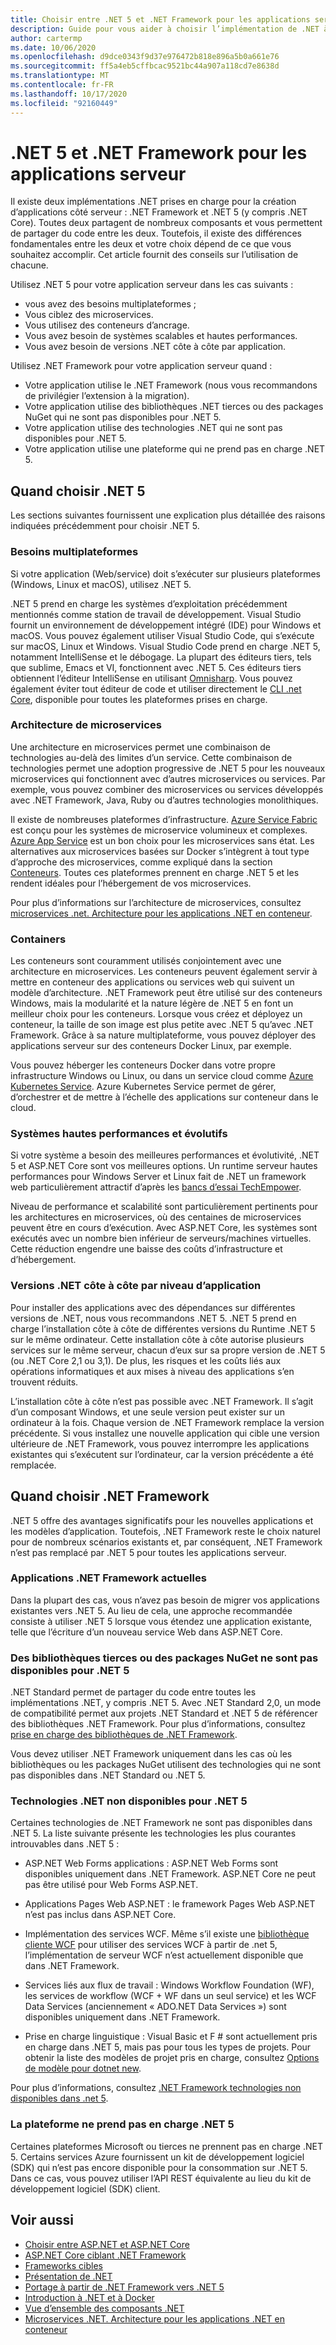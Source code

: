 ```yaml
---
title: Choisir entre .NET 5 et .NET Framework pour les applications serveur
description: Guide pour vous aider à choisir l’implémentation de .NET à utiliser lors de la création d’une application serveur.
author: cartermp
ms.date: 10/06/2020
ms.openlocfilehash: d9dce0343f9d37e976472b818e896a5b0a661e76
ms.sourcegitcommit: ff5a4eb5cffbcac9521bc44a907a118cd7e8638d
ms.translationtype: MT
ms.contentlocale: fr-FR
ms.lasthandoff: 10/17/2020
ms.locfileid: "92160449"
---
```

# <a name="net-5-vs-net-framework-for-server-apps"></a>.NET 5 et .NET Framework pour les applications serveur

Il existe deux implémentations .NET prises en charge pour la création d’applications côté serveur : .NET Framework et .NET 5 (y compris .NET Core). Toutes deux partagent de nombreux composants et vous permettent de partager du code entre les deux. Toutefois, il existe des différences fondamentales entre les deux et votre choix dépend de ce que vous souhaitez accomplir. Cet article fournit des conseils sur l’utilisation de chacune.

Utilisez .NET 5 pour votre application serveur dans les cas suivants :

- vous avez des besoins multiplateformes ;
- Vous ciblez des microservices.
- Vous utilisez des conteneurs d’ancrage.
- Vous avez besoin de systèmes scalables et hautes performances.
- Vous avez besoin de versions .NET côte à côte par application.

Utilisez .NET Framework pour votre application serveur quand :

- Votre application utilise le .NET Framework (nous vous recommandons de privilégier l’extension à la migration).
- Votre application utilise des bibliothèques .NET tierces ou des packages NuGet qui ne sont pas disponibles pour .NET 5.
- Votre application utilise des technologies .NET qui ne sont pas disponibles pour .NET 5.
- Votre application utilise une plateforme qui ne prend pas en charge .NET 5.

## <a name="when-to-choose-net-5"></a>Quand choisir .NET 5

Les sections suivantes fournissent une explication plus détaillée des raisons indiquées précédemment pour choisir .NET 5.

### <a name="cross-platform-needs"></a>Besoins multiplateformes

Si votre application (Web/service) doit s’exécuter sur plusieurs plateformes (Windows, Linux et macOS), utilisez .NET 5.

.NET 5 prend en charge les systèmes d’exploitation précédemment mentionnés comme station de travail de développement. Visual Studio fournit un environnement de développement intégré (IDE) pour Windows et macOS. Vous pouvez également utiliser Visual Studio Code, qui s’exécute sur macOS, Linux et Windows. Visual Studio Code prend en charge .NET 5, notamment IntelliSense et le débogage. La plupart des éditeurs tiers, tels que sublime, Emacs et VI, fonctionnent avec .NET 5. Ces éditeurs tiers obtiennent l’éditeur IntelliSense en utilisant [Omnisharp](https://www.omnisharp.net/). Vous pouvez également éviter tout éditeur de code et utiliser directement le [CLI .net Core](../core/tools/index.md), disponible pour toutes les plateformes prises en charge.

### <a name="microservices-architecture"></a>Architecture de microservices

Une architecture en microservices permet une combinaison de technologies au-delà des limites d’un service. Cette combinaison de technologies permet une adoption progressive de .NET 5 pour les nouveaux microservices qui fonctionnent avec d’autres microservices ou services. Par exemple, vous pouvez combiner des microservices ou services développés avec .NET Framework, Java, Ruby ou d’autres technologies monolithiques.

Il existe de nombreuses plateformes d’infrastructure. [Azure Service Fabric](https://azure.microsoft.com/services/service-fabric/) est conçu pour les systèmes de microservice volumineux et complexes. [Azure App Service](https://azure.microsoft.com/services/app-service/) est un bon choix pour les microservices sans état. Les alternatives aux microservices basées sur Docker s’intègrent à tout type d’approche des microservices, comme expliqué dans la section [Conteneurs](#containers). Toutes ces plateformes prennent en charge .NET 5 et les rendent idéales pour l’hébergement de vos microservices.

Pour plus d’informations sur l’architecture de microservices, consultez [microservices .net. Architecture pour les applications .NET en conteneur](../architecture/microservices/index.md).

### <a name="containers"></a>Containers

Les conteneurs sont couramment utilisés conjointement avec une architecture en microservices. Les conteneurs peuvent également servir à mettre en conteneur des applications ou services web qui suivent un modèle d’architecture. .NET Framework peut être utilisé sur des conteneurs Windows, mais la modularité et la nature légère de .NET 5 en font un meilleur choix pour les conteneurs. Lorsque vous créez et déployez un conteneur, la taille de son image est plus petite avec .NET 5 qu’avec .NET Framework. Grâce à sa nature multiplateforme, vous pouvez déployer des applications serveur sur des conteneurs Docker Linux, par exemple.

Vous pouvez héberger les conteneurs Docker dans votre propre infrastructure Windows ou Linux, ou dans un service cloud comme [Azure Kubernetes Service](https://azure.microsoft.com/services/kubernetes-service/). Azure Kubernetes Service permet de gérer, d’orchestrer et de mettre à l’échelle des applications sur conteneur dans le cloud.

### <a name="high-performance-and-scalable-systems"></a>Systèmes hautes performances et évolutifs

Si votre système a besoin des meilleures performances et évolutivité, .NET 5 et ASP.NET Core sont vos meilleures options. Un runtime serveur hautes performances pour Windows Server et Linux fait de .NET un framework web particulièrement attractif d’après les [bancs d’essai TechEmpower](https://www.techempower.com/benchmarks/#hw=ph&test=plaintext).

Niveau de performance et scalabilité sont particulièrement pertinents pour les architectures en microservices, où des centaines de microservices peuvent être en cours d’exécution. Avec ASP.NET Core, les systèmes sont exécutés avec un nombre bien inférieur de serveurs/machines virtuelles. Cette réduction engendre une baisse des coûts d’infrastructure et d’hébergement.

### <a name="side-by-side-net-versions-per-application-level"></a>Versions .NET côte à côte par niveau d’application

Pour installer des applications avec des dépendances sur différentes versions de .NET, nous vous recommandons .NET 5. .NET 5 prend en charge l’installation côte à côte de différentes versions du Runtime .NET 5 sur le même ordinateur. Cette installation côte à côte autorise plusieurs services sur le même serveur, chacun d’eux sur sa propre version de .NET 5 (ou .NET Core 2,1 ou 3,1). De plus, les risques et les coûts liés aux opérations informatiques et aux mises à niveau des applications s’en trouvent réduits.

L’installation côte à côte n’est pas possible avec .NET Framework. Il s’agit d’un composant Windows, et une seule version peut exister sur un ordinateur à la fois. Chaque version de .NET Framework remplace la version précédente. Si vous installez une nouvelle application qui cible une version ultérieure de .NET Framework, vous pouvez interrompre les applications existantes qui s’exécutent sur l’ordinateur, car la version précédente a été remplacée.

## <a name="when-to-choose-net-framework"></a>Quand choisir .NET Framework

.NET 5 offre des avantages significatifs pour les nouvelles applications et les modèles d’application. Toutefois, .NET Framework reste le choix naturel pour de nombreux scénarios existants et, par conséquent, .NET Framework n’est pas remplacé par .NET 5 pour toutes les applications serveur.

### <a name="current-net-framework-applications"></a>Applications .NET Framework actuelles

Dans la plupart des cas, vous n’avez pas besoin de migrer vos applications existantes vers .NET 5. Au lieu de cela, une approche recommandée consiste à utiliser .NET 5 lorsque vous étendez une application existante, telle que l’écriture d’un nouveau service Web dans ASP.NET Core.

### <a name="third-party-libraries-or-nuget-packages-not-available-for-net-5"></a>Des bibliothèques tierces ou des packages NuGet ne sont pas disponibles pour .NET 5

.NET Standard permet de partager du code entre toutes les implémentations .NET, y compris .NET 5. Avec .NET Standard 2,0, un mode de compatibilité permet aux projets .NET Standard et .NET 5 de référencer des bibliothèques .NET Framework. Pour plus d’informations, consultez [prise en charge des bibliothèques de .NET Framework](whats-new/whats-new-in-dotnet-standard.md#support-for-net-framework-libraries).

Vous devez utiliser .NET Framework uniquement dans les cas où les bibliothèques ou les packages NuGet utilisent des technologies qui ne sont pas disponibles dans .NET Standard ou .NET 5.

### <a name="net-technologies-not-available-for-net-5"></a>Technologies .NET non disponibles pour .NET 5

Certaines technologies de .NET Framework ne sont pas disponibles dans .NET 5. La liste suivante présente les technologies les plus courantes introuvables dans .NET 5 :

- ASP.NET Web Forms applications : ASP.NET Web Forms sont disponibles uniquement dans .NET Framework. ASP.NET Core ne peut pas être utilisé pour Web Forms ASP.NET.

- Applications Pages Web ASP.NET : le framework Pages Web ASP.NET n’est pas inclus dans ASP.NET Core.

- Implémentation des services WCF. Même s’il existe une [bibliothèque cliente WCF](https://github.com/dotnet/wcf) pour utiliser des services WCF à partir de .net 5, l’implémentation de serveur WCF n’est actuellement disponible que dans .NET Framework.

- Services liés aux flux de travail : Windows Workflow Foundation (WF), les services de workflow (WCF + WF dans un seul service) et les WCF Data Services (anciennement « ADO.NET Data Services ») sont disponibles uniquement dans .NET Framework.

- Prise en charge linguistique : Visual Basic et F # sont actuellement pris en charge dans .NET 5, mais pas pour tous les types de projets. Pour obtenir la liste des modèles de projet pris en charge, consultez [Options de modèle pour dotnet new](../core/tools/dotnet-new.md#arguments).

Pour plus d’informations, consultez [.NET Framework technologies non disponibles dans .net 5](../core/porting/net-framework-tech-unavailable.md).

### <a name="platform-doesnt-support-net-5"></a>La plateforme ne prend pas en charge .NET 5

Certaines plateformes Microsoft ou tierces ne prennent pas en charge .NET 5. Certains services Azure fournissent un kit de développement logiciel (SDK) qui n’est pas encore disponible pour la consommation sur .NET 5. Dans ce cas, vous pouvez utiliser l’API REST équivalente au lieu du kit de développement logiciel (SDK) client.

## <a name="see-also"></a>Voir aussi

- [Choisir entre ASP.NET et ASP.NET Core](/aspnet/core/choose-aspnet-framework)
- [ASP.NET Core ciblant .NET Framework](/aspnet/core/introduction-to-aspnet-core?view=aspnetcore-2.2&preserve-view=true#aspnet-core-targeting-net-framework)
- [Frameworks cibles](frameworks.md)
- [Présentation de .NET](../core/introduction.md)
- [Portage à partir de .NET Framework vers .NET 5](../core/porting/index.md)
- [Introduction à .NET et à Docker](../core/docker/introduction.md)
- [Vue d’ensemble des composants .NET](components.md)
- [Microservices .NET. Architecture pour les applications .NET en conteneur](../architecture/microservices/index.md)
